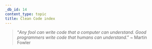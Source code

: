 ```yaml
---
_db_id: 14
content_type: topic
title: Clean Code index
---
```


> “_Any fool can write code that a computer can understand.
> Good programmers write code that humans can understand_.”
> ~ Martin Fowler
